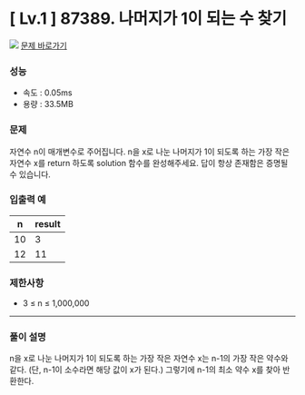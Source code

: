 # [ Lv.1 ] 87389. 나머지가 1이 되는 수 찾기

<img src="https://img.shields.io/badge/JavaScript-orange?style=flat&logo=javascript&logoColor=auto"/> [문제 바로가기](https://school.programmers.co.kr/learn/courses/30/lessons/87389)

### 성능

- 속도 : 0.05ms
- 용량 : 33.5MB

### 문제

자연수 n이 매개변수로 주어집니다. n을 x로 나눈 나머지가 1이 되도록 하는 가장 작은 자연수 x를 return 하도록 solution 함수를 완성해주세요. 답이 항상 존재함은 증명될 수 있습니다.

### 입출력 예

| n   | result |
| --- | ------ |
| 10  | 3      |
| 12  | 11     |

### 제한사항

- 3 ≤ n ≤ 1,000,000

---

### 풀이 설명

n을 x로 나눈 나머지가 1이 되도록 하는 가장 작은 자연수 x는 n-1의 가장 작은 약수와 같다.
(단, n-1이 소수라면 해당 값이 x가 된다.)
그렇기에 n-1의 최소 약수 x를 찾아 반환한다.
